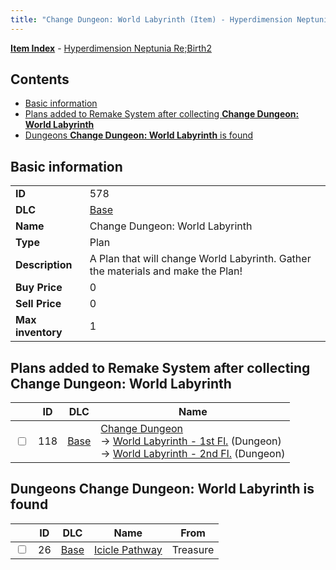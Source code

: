 ```yaml
---
title: "Change Dungeon: World Labyrinth (Item) - Hyperdimension Neptunia Re;Birth2"
---
```


[**Item Index**](/neptunia/rb2/item/index.html) - [Hyperdimension Neptunia Re;Birth2](/neptunia/rb2)

## Contents

- [Basic information](#basic-information)
- [Plans added to Remake System after collecting **Change Dungeon: World Labyrinth**](#plans-added-to-remake-system-after-collecting-change-dungeon-world-labyrinth)
- [Dungeons **Change Dungeon: World Labyrinth** is found](#dungeons-change-dungeon-world-labyrinth-is-found)

## Basic information

|   |   |
| -- | -- |
| **ID** | 578 |
| **DLC** | [Base](/neptunia/rb2/dlc/0-base.html) |
| **Name** | Change Dungeon: World Labyrinth |
| **Type** | Plan |
| **Description** | A Plan that will change World Labyrinth. Gather the materials and make the Plan! |
| **Buy Price** | 0 |
| **Sell Price** | 0 |
| **Max inventory** | 1 |

## Plans added to Remake System after collecting **Change Dungeon: World Labyrinth**

|    | ID | DLC | Name |
| -- | -- | --- | ---- |
| <input type="checkbox" id="rb2-remake-0-118" class="trackbox" /> | 118 | [Base](/neptunia/rb2/dlc/0-base.html) | [Change Dungeon](/neptunia/rb2/remake/0-118-change-dungeon.html)<br />→ [World Labyrinth - 1st Fl.](/neptunia/rb2/dungeon/0-10-world-labyrinth-1st-fl.html) (Dungeon)<br />→ [World Labyrinth - 2nd Fl.](/neptunia/rb2/dungeon/0-11-world-labyrinth-2nd-fl.html) (Dungeon) |

## Dungeons **Change Dungeon: World Labyrinth** is found

|    | ID | DLC | Name | From |
| -- | -- | --- | ---- | ---- |
| <input type="checkbox" id="rb2-dungeon-0-26" class="trackbox" /> | 26 | [Base](/neptunia/rb2/dlc/0-base.html) | [Icicle Pathway](/neptunia/rb2/dungeon/0-26-icicle-pathway.html) | Treasure |